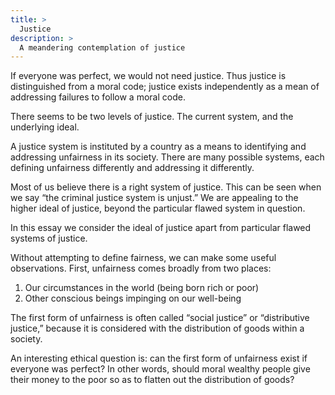```yaml
---
title: >
  Justice
description: >
  A meandering contemplation of justice
---
```


If everyone was perfect, we would not need justice.  Thus justice is distinguished from a moral code; justice exists independently as a mean of addressing failures to follow a moral code.

There seems to be two levels of justice.  The current system, and the underlying ideal.

A justice system is instituted by a country as a means to identifying and addressing unfairness in its society.  There are many possible systems, each defining unfairness differently and addressing it differently.

Most of us believe there is a right system of justice.  This can be seen when we say “the criminal justice system is unjust.”  We are appealing to the higher ideal of justice, beyond the particular flawed system in question.

In this essay we consider the ideal of justice apart from particular flawed systems of justice.

Without attempting to define fairness, we can make some useful observations.  First, unfairness comes broadly from two places:

1. Our circumstances in the world (being born rich or poor)
2. Other conscious beings impinging on our well-being

The first form of unfairness is often called “social justice” or “distributive justice,” because it is considered with the distribution of goods within a society.

An interesting ethical question is: can the first form of unfairness exist if everyone was perfect?  In other words, should moral wealthy people give their money to the poor so as to flatten out the distribution of goods?
